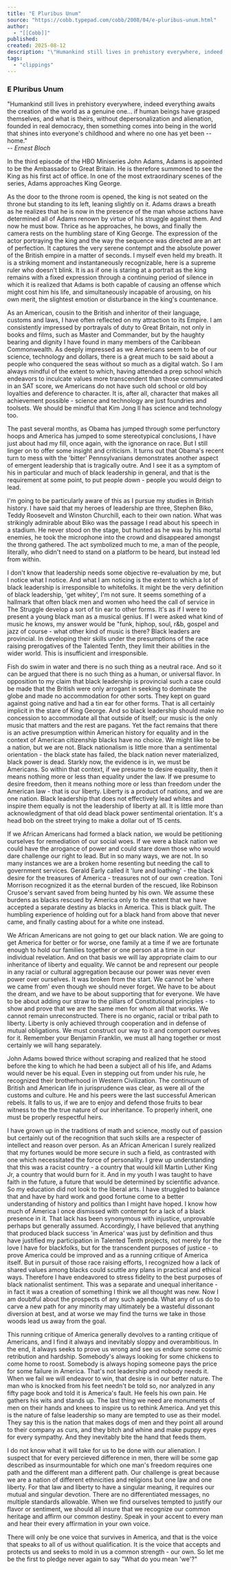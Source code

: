 ```yaml
---
title: "E Pluribus Unum"
source: "https://cobb.typepad.com/cobb/2008/04/e-pluribus-unum.html"
author:
  - "[[Cobb]]"
published:
created: 2025-08-12
description: "\"Humankind still lives in prehistory everywhere, indeed everything awaits the creation of the world as a genuine one... if human beings have grasped themselves, and what is theirs, without depersonalization and alienation, founded in real democracy, then something comes into..."
tags:
  - "clippings"
---
```



### E Pluribus Unum

"Humankind still lives in prehistory everywhere, indeed everything awaits the creation of the world as a genuine one... if human beings have grasped themselves, and what is theirs, without depersonalization and alienation, founded in real democracy, then something comes into being in the world that shines into everyone's childhood and where no one has yet been -- home."  
\-- *Ernest Bloch*

In the third episode of the HBO Miniseries John Adams, Adams is appointed to be the Ambassador to Great Britain. He is therefore summoned to see the King as his first act of office. In one of the most extraordinary scenes of the series, Adams approaches King George.

As the door to the throne room is opened, the king is not seated on the throne but standing to its left, leaning slightly on it. Adams draws a breath as he realizes that he is now in the presence of the man whose actions have determined all of Adams renown by virtue of his struggle against them. And now he must bow. Thrice as he approaches, he bows, and finally the camera rests on the humbling stare of King George. The expression of the actor portraying the king and the way the sequence was directed are an art of perfection. It captures the very serene contempt and the absolute power of the British empire in a matter of seconds. I myself even held my breath. It is a striking moment and instantaneously recognizable, here is a supreme ruler who doesn't blink. It is as if one is staring at a portrait as the king remains with a fixed expression through a continuing period of silence in which it is realized that Adams is both capable of causing an offense which might cost him his life, and simultaneously incapable of arousing, on his own merit, the slightest emotion or disturbance in the king's countenance.

As an American, cousin to the British and inheritor of their language, customs and laws, I have often reflected on my attraction to its Empire. I am consistently impressed by portrayals of duty to Great Britain, not only in books and films, such as Master and Commander, but by the haughty bearing and dignity I have found in many members of the Caribbean Commonwealth. As deeply impressed as we Americans seem to be of our science, technology and dollars, there is a great much to be said about a people who conquered the seas without so much as a digital watch. So I am always mindful of the extent to which, having attended a prep school which endeavors to inculcate values more transcendent than those communicated in an SAT score, we Americans do not have such old school or old boy loyalties and deference to character. It is, after all, character that makes all achievement possible - science and technology are just foundries and toolsets. We should be mindful that Kim Jong Il has science and technology too.

The past several months, as Obama has jumped through some perfunctory hoops and America has jumped to some stereotypical conclusions, I have just about had my fill, once again, with the ignorance on race. But I still linger on to offer some insight and criticism. It turns out that Obama's recent turn to mess with the 'bitter' Pennsylvanians demonstrates another aspect of emergent leadership that is tragically outre. And I see it as a symptom of his in particular and much of black leadership in general, and that is the requirement at some point, to put people down - people you would deign to lead.

I'm going to be particularly aware of this as I pursue my studies in British history. I have said that my heroes of leadership are three, Stephen Biko, Teddy Roosevelt and Winston Churchill, each to their own nation. What was strikingly admirable about Biko was the passage I read about his speech in a stadium. He never stood on the stage, but hunted as he was by his mortal enemies, he took the microphone into the crowd and disappeared amongst the throng gathered. The act symbolized much to me, a man of the people, literally, who didn't need to stand on a platform to be heard, but instead led from within.

I don't know that leadership needs some objective re-evaluation by me, but I notice what I notice. And what I am noticing is the extent to which a lot of black leadership is irresponsible to whitefolks. It might be the very definition of black leadership, 'get whitey', I'm not sure. It seems something of a hallmark that often black men and women who heed the call of service in The Struggle develop a sort of tin ear to other forms. It's as if I were to present a young black man as a musical genius. If I were asked what kind of music he knows, my answer would be "funk, hiphop, soul, r&b, gospel and jazz of course - what other kind of music is there? Black leaders are provincial. In developing their skills under the presumptions of the race raising prerogatives of the Talented Tenth, they limit their abilities in the wider world. This is insufficient and irresponsible.

Fish do swim in water and there is no such thing as a neutral race. And so it can be argued that there is no such thing as a human, or universal flavor. In opposition to my claim that black leadership is provincial such a case could be made that the British were only arrogant in seeking to dominate the globe and made no accommodation for other sorts. They kept on guard against going native and had a tin ear for other forms. That is all certainly implicit in the stare of King George. And so black leadership should make no concession to accommodate all that outside of itself; our music is the only music that matters and the rest are pagans. Yet the fact remains that there is an active presumption within American history for equality and in the context of American citizenship blacks have no choice. We might like to be a nation, but we are not. Black nationalism is little more than a sentimental orientation - the black state has failed, the black nation never materialized, black power is dead. Starkly now, the evidence is in, we must be Americans. So within that context, if we presume to desire equality, then it means nothing more or less than equality under the law. If we presume to desire freedom, then it means nothing more or less than freedom under the American law - that is our liberty. Liberty is a product of nations, and we are one nation. Black leadership that does not effectively lead whites and inspire them equally is not the leadership of liberty at all. It is little more than acknowledgment of that old dead black power sentimental orientation. It's a head bob on the street trying to make a dollar out of 15 cents.

If we African Americans had formed a black nation, we would be petitioning ourselves for remediation of our social woes. If we were a black nation we could have the arrogance of power and could stare down those who would dare challenge our right to lead. But in so many ways, we are not. In so many instances we are a broken home resenting but needing the call to government services. Gerald Early called it 'lure and loathing' - the black desire for the treasures of America - treasures not of our own creation. Toni Morrison recognized it as the eternal burden of the rescued, like Robinson Crusoe's servant saved from being hunted by his own. We assume these burdens as blacks rescued by America only to the extent that we have accepted a separate destiny as blacks in America. This is black guilt. The humbling experience of holding out for a black hand from above that never came, and finally casting about for a white one instead.  

We African Americans are not going to get our black nation. We are going to get America for better or for worse, one family at a time if we are fortunate enough to hold our families together or one person at a time in our individual revelation. And on that basis we will lay appropriate claim to our inheritance of liberty and equality. We cannot be and represent our people in any racial or cultural aggregation because our power was never even power over ourselves. It was broken from the start. We cannot be 'where we came from' even though we should never forget. We have to be about the dream, and we have to be about supporting that for everyone. We have to be about adding our straw to the pillars of Constitutional principles - to show and prove that we are the same men for whom all that works. We cannot remain unreconstructed. There is no organic, racial or tribal path to liberty. Liberty is only achieved through cooperation and in defense of mutual obligations. We must construct our way to it and comport ourselves for it. Remember your Benjamin Franklin, we must all hang together or most certainly we will hang separately.

John Adams bowed thrice without scraping and realized that he stood before the king to which he had been a subject all of his life, and Adams would never be his equal. Even in stepping out from under his rule, he recognized their brotherhood in Western Civilization. The continuum of British and American life in jurisprudence was clear, as were all of the customs and culture. He and his peers were the last successful American rebels. It falls to us, if we are to enjoy and defend those fruits to bear witness to the the true nature of our inheritance. To properly inherit, one must be properly respectful heirs.  

I have grown up in the traditions of math and science, mostly out of passion but certainly out of the recognition that such skills are a respecter of intellect and reason over person. As an African American I surely realized that my fortunes would be more secure in such a field, as contrasted with one which necessitated the force of personality. I grew up understanding that this was a racist country - a country that would kill Martin Luther King Jr, a country that would burn for it. And in my youth I was taught to have faith in the future, a future that would be determined by scientific advance. So my education did not look to the liberal arts. I have struggled to balance that and have by hard work and good fortune come to a better understanding of history and politics than I might have hoped. I know how much of America I once dismissed with contempt for a lack of a black presence in it. That lack has been synonymous with injustice, unprovable perhaps but generally assumed. Accordingly, I have believed that anything that produced black success 'in America' was just by definition and thus have justified my participation in Talented Tenth projects, not merely for the love I have for blackfolks, but for the transcendent purposes of justice - to prove America could be improved and as a running critique of America itself. But in pursuit of those race raising efforts, I recognized how a lack of shared values among blacks could scuttle any plans in practical and ethical ways. Therefore I have endeavored to stress fidelity to the best purposes of black nationalist sentiment. This was a separate and unequal inheritance - in fact it was a creation of something I think we all thought was new. Now I am doubtful about the prospects of any such agenda. What any of us do to carve a new path for any minority may ultimately be a wasteful dissonant diversion at best, and at worse we may find the turns we take in those woods lead us away from the goal.  

This running critique of America generally devolves to a ranting critique of Americans, and I find it always and inevitably sloppy and overambitious. In the end, it always seeks to prove us wrong and see us endure some cosmic retribution and hardship. Somebody's always looking for some chickens to come home to roost. Somebody is always hoping someone pays the price for some failure in America. That's not leadership and nobody needs it. When we fail we will endeavor to win, that desire is in our better nature. The man who is knocked from his feet needn't be told so, nor analyzed in any fifty page book and told it is America's fault. He feels his own pain. He gathers his wits and stands up. The last thing we need are monuments of men on their hands and knees to inspire us to rethink America. And yet this is the nature of false leadership so many are tempted to use as their model. They say this is the nation that makes dogs of men and they point all around to their company as curs, and they bitch and whine and make puppy eyes for every sympathy. And they inevitably bite the hand that feeds them.

I do not know what it will take for us to be done with our alienation. I suspect that for every percieved difference in men, there will be some gap described as insurmountable for which one man's freedom requires one path and the different man a different path. Our challenge is great because we are a nation of different ethnicities and religions but one law and one liberty. For that law and liberty to have a singular meaning, it requires our mutual and singular devotion. There are no differentiated messages, no multiple standards allowable. When we find ourselves tempted to justify our flavor or sentiment, we should all insure that we recognize our common heritage and affirm our common destiny. Speak in your accent to every man and hear their every affirmation in your own voice.

There will only be one voice that survives in America, and that is the voice that speaks to all of us without qualification. It is the voice that accepts and protects us and seeks to mold in us a common strength - our own. So let me be the first to pledge never again to say "What do you mean 'we'?"